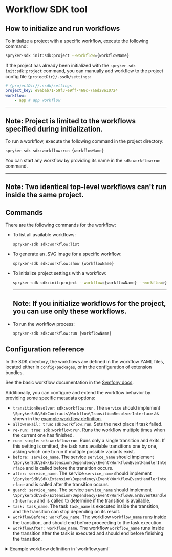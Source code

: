 # Workflow SDK tool

## How to initialize and run workflows

To initialize a project with a specific workflow, execute the following command:

```bash
spryker-sdk init:sdk:project --workflow={workflowName}
```

If the project has already been initialized with the `spryker-sdk init:sdk:project` command, you can manually add workflow to the project config file `{projectDir}/.ssdk/settings`:

```yaml
# {projectDir}/.ssdk/settings
project_key: e9abab71-59f3-e9ff-468c-7a6d28e10724
workflow:
    - app # app workflow
```

---
**Note:** Project is limited to the workflows specified during initialization.
---

To run a workflow, execute the following command in the project directory:

```bash
spryker-sdk sdk:workflow:run {workflowName}
```
You can start any workflow by providing its name in the `sdk:workflow:run` command.

---
**Note:** Two identical top-level workflows can't run inside the same project.
---

## Commands

There are the following commands for the workflow:

- To list all available workflows:
  ```bash
  spryker-sdk sdk:workflow:list
  ```
- To generate an .SVG image for a specific workflow:
  ```bash
  spryker-sdk sdk:workflow:show {workflowName}
  ```
- To initialize project settings with a workflow:
  ```bash
  spryker-sdk sdk:init:project --workflow={workflowName} --workflow={workflowName}
  ```
  ---
  **Note:** If you initialize workflows for the project, you can use only these workflows.
  ---
- To run the workflow process:
  ```bash
  spryker-sdk sdk:workflow:run {workflowName}
  ```

## Configuration reference

In the SDK directory, the workflows are defined in the workflow YAML files, located  either in `config/packages`, or in the configuration of extension bundles.

See the basic workflow documentation in the [Symfony docs](https://symfony.com/doc/current/workflow.html).

Additionally, you can configure and extend the workflow behavior by providing some specific metadata options:
- `transitionResolver`: `sdk:workflow:run`. The `service` should implement `\SprykerSdk\SdkContracts\Workflow\TransitionResolverInterface` as shown in the [example workflow definition](example-workflow-definition).
- `allowToFail: true`: `sdk:workflow:run`. Sets the next place if task failed.
- `re-run: true`: `sdk:workflow:run`. Runs the workflow multiple times when the current one has finished.
- `run: single`: `sdk:workflow:run`. Runs only a single transition and exits. If this setting is omitted, the task runs available transitions one by one, asking which one to run if multiple possible variants exist.
- `before: service_name`. The service `service_name` should implement `\SprykerSdk\Sdk\Extension\Dependency\Event\WorkflowEventHandlerInterface` and is called before the transition occurs.
- `after: service_name`. The service `service_name` should implement `\SprykerSdk\Sdk\Extension\Dependency\Event\WorkflowEventHandlerInterface` and is called after the transition occurs.
- `guard: service_name`. The service `service_name` should implement `\SprykerSdk\Sdk\Extension\Dependency\Event\WorkflowGuardEventHandlerInterface` and is called to determine if the transition is available.
- `task: task_name`. The task `task_name` is executed inside the transition, and the transition can stop depending on its result.
- `workflowBefore: workflow_name`. The workflow `workflow_name` runs inside the transition, and should end before proceeding to the task execution.
- `workflowAfter: workflow_name`. The workflow `workflow_name` runs inside the transition after the task is executed and should end before finishing the transition.

<a name="example-workflow-definition"></a>
<details>
<summary>Example workflow definition in `workflow.yaml`</summary>

```yaml
framework:
  workflows:
    hello_world:
      type: workflow # (state_machine) see the docs at https://symfony.com/doc/current/workflow/workflow-and-state-machine.html
      marking_store:
        type: method
        property: status
      metadata:
        re-run: true # Possibility to re-run workflow when the current one is finished
        guard: guard_service_name # checks transition availability for all transitions
        before: handler_service_name # runs before every transition
        run: single # sdk:workflow:run will only run a single transition and exit
        after: handler_service_name # runs after every transition
      supports:
        - SprykerSdk\SdkContracts\Entity\WorkflowInterface
      initial_marking: start
      places:
        - start
        - done
      transitions:
        go:
          from: start
          to: done
          metadata: # in order of execution
            transitionResolver: # Resolver needs to resolve the next transition
              service: transition_boolean_resolver # Resolver service id. The resolver should implement `\SprykerSdk\SdkContracts\Workflow\TransitionResolverInterface`
              settings: # will be passed to the transition resolver as a second argument
                  failed: bye # transition name for the failed result
                  successful: world # transition name for successful result
            allowToFail: true # Can go to next place if a task failed
            guard: guard_service_name # checks this transition availability
            before: handler_service_name # runs before this transition
            workflowBefore: hello_php # workflow starts and should end before proceeding to the task
            task: hello:world # task is executed inside the transition
            workflowAfter: hello_php # workflow starts and should end before finishing the transition
            after: handler_service_name # runs after this transition
    hello_php: # Minimal workflow definition
      type: state_machine
      marking_store:
        type: method
        property: status
      supports:
        - SprykerSdk\SdkContracts\Entity\WorkflowInterface
      initial_marking: start
      places:
        - start
        - done
      transitions:
        go:
          from: start
          to: done
```
</details>
